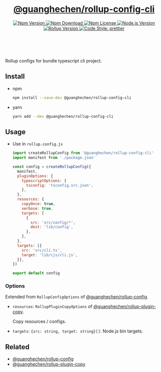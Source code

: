 <header>
  <h1 align="center">
    <a href="https://github.com/guanghechen/node-scaffolds/tree/@guanghechen/rollup-config-cli@6.0.0-alpha.10/packages/rollup-config-cli#readme">@guanghechen/rollup-config-cli</a>
  </h1>
  <div align="center">
    <a href="https://www.npmjs.com/package/@guanghechen/rollup-config-cli">
      <img
        alt="Npm Version"
        src="https://img.shields.io/npm/v/@guanghechen/rollup-config-cli.svg"
      />
    </a>
    <a href="https://www.npmjs.com/package/@guanghechen/rollup-config-cli">
      <img
        alt="Npm Download"
        src="https://img.shields.io/npm/dm/@guanghechen/rollup-config-cli.svg"
      />
    </a>
    <a href="https://www.npmjs.com/package/@guanghechen/rollup-config-cli">
      <img
        alt="Npm License"
        src="https://img.shields.io/npm/l/@guanghechen/rollup-config-cli.svg"
      />
    </a>
    <a href="https://github.com/nodejs/node">
      <img
        alt="Node.js Version"
        src="https://img.shields.io/node/v/@guanghechen/rollup-config-cli"
      />
    </a>
    <a href="https://github.com/rollup/rollup">
      <img
        alt="Rollup Version"
        src="https://img.shields.io/npm/dependency-version/@guanghechen/rollup-config-cli/peer/rollup"
      />
    </a>
    <a href="https://github.com/prettier/prettier">
      <img
        alt="Code Style: prettier"
        src="https://img.shields.io/badge/code_style-prettier-ff69b4.svg?style=flat-square"
      />
    </a>
  </div>
</header>
<br/>


Rollup configs for bundle typescript cli project.

## Install

* npm

  ```bash
  npm install --save-dev @guanghechen/rollup-config-cli
  ```

* yarn

  ```bash
  yarn add --dev @guanghechen/rollup-config-cli
  ```

## Usage

* Use in `rollup.config.js`

  ```javascript
  import createRollupConfig from '@guanghechen/rollup-config-cli'
  import manifest from './package.json'

  const config = createRollupConfig({
    manifest,
    pluginOptions: {
      typescriptOptions: {
        tsconfig: 'tsconfig.src.json',
      },
    },
    resources: {
      copyOnce: true,
      verbose: true,
      targets: [
        {
          src: 'src/config/*',
          dest: 'lib/config',
        },
      ],
    },
    targets: [{
      src: 'src/cli.ts',
      target: 'lib/cjs/cli.js',
    }],
  })

  export default config
  ```

### Options

Extended from `RollupConfigOptions` of [@guanghechen/rollup-config][].


* `resources`: `RollupPluginCopyOptions` of [@guanghechen/rollup-plugin-copy][].

  Copy resources / configs.

* `targets`: `{src: string, target: string}[]`: Node.js bin targets.


## Related

* [@guanghechen/rollup-config][]
* [@guanghechen/rollup-plugin-copy][]


[homepage]: https://github.com/guanghechen/node-scaffolds/tree/@guanghechen/rollup-config-cli@6.0.0-alpha.10/packages/rollup-config-cli#readme
[@guanghechen/rollup-config]: https://www.npmjs.com/package/@guanghechen/rollup-config
[@guanghechen/rollup-config-cli]: https://www.npmjs.com/package/@guanghechen/rollup-config-cli
[@guanghechen/rollup-plugin-copy]: https://www.npmjs.com/package/@guanghechen/rollup-plugin-copy
